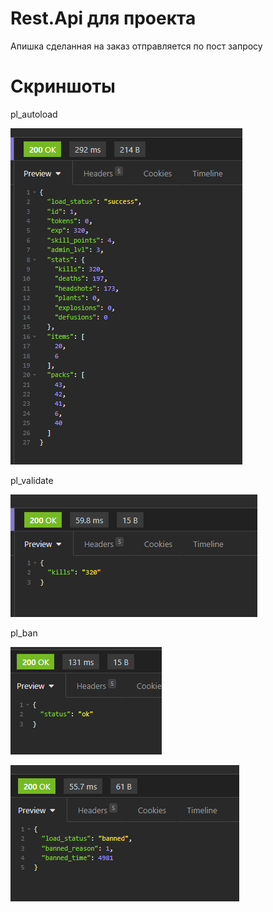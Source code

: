 # Rest.Api для проекта

Апишка сделанная на заказ отправляется по пост запросу

# Скриншоты

pl_autoload

![Alt-текст](https://github.com/Uximy/Rest.Api/blob/master/%D1%81%D0%BA%D1%80%D0%B8%D0%BD%D1%88%D0%BE%D1%82%D1%8B/%D0%B7%D0%B0%D0%B3%D1%80%D1%83%D0%B6%D0%B5%D0%BD%D0%BE.png?raw=true)


pl_validate

![Alt-текст](https://github.com/Uximy/Rest.Api/blob/master/%D1%81%D0%BA%D1%80%D0%B8%D0%BD%D1%88%D0%BE%D1%82%D1%8B/Screenshot_3.png?raw=true)


pl_ban

![Alt-текст](https://github.com/Uximy/Rest.Api/blob/master/%D1%81%D0%BA%D1%80%D0%B8%D0%BD%D1%88%D0%BE%D1%82%D1%8B/Screenshot_1.png?raw=true)

![Alt-текст](https://github.com/Uximy/Rest.Api/blob/master/%D1%81%D0%BA%D1%80%D0%B8%D0%BD%D1%88%D0%BE%D1%82%D1%8B/Screenshot_2.png?raw=true)
